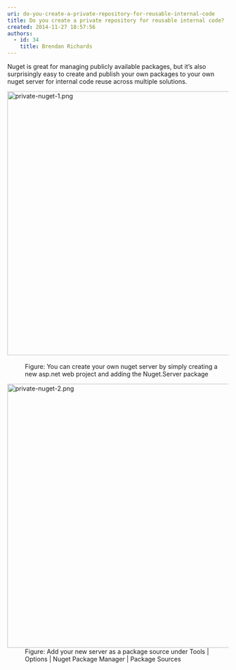```yaml
---
uri: do-you-create-a-private-repository-for-reusable-internal-code
title: Do you create a private repository for reusable internal code?
created: 2014-11-27 18:57:56
authors:
  - id: 34
    title: Brendan Richards
---
```





<span class='intro'> <p>Nuget is great for managing publicly available packages, but it’s also surprisingly easy to create and publish your own packages to your own nuget server for internal code reuse across multiple solutions.</p> </span>

<dl class="image"><dt> 
      <img src="/PublishingImages/private-nuget-1.png" alt="private-nuget-1.png" style="width&#58;600px;" />&#160;</dt><dd>Figure&#58; You can create your own nuget server by simply creating a new asp.net web project and adding the Nuget.Server package</dd></dl><dl class="image"><dt> 
      <img src="/PublishingImages/private-nuget-2.png" alt="private-nuget-2.png" style="width&#58;600px;" />
   </dt><dd>Figure&#58; Add your new server as a package source under Tools | Options | Nuget Package Manager | Package Sources</dd></dl>


